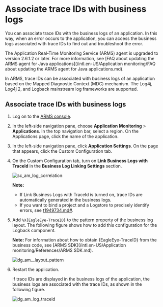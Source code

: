 # Associate trace IDs with business logs

You can associate trace IDs with the business logs of an application. In this way, when an error occurs to the application, you can access the business logs associated with trace IDs to find out and troubleshoot the error.

The Application Real-Time Monitoring Service \(ARMS\) agent is upgraded to version 2.6.1.2 or later. For more information, see [FAQ about updating the ARMS agent for Java applications](/intl.en-US/Application monitoring/FAQ about updating the ARMS agent for Java applications.md).

In ARMS, trace IDs can be associated with business logs of an application based on the Mapped Diagnostic Context \(MDC\) mechanism. The Log4j, Log4j 2, and Logback mainstream log frameworks are supported.

## Associate trace IDs with business logs

1.  Log on to the [ARMS console](https://arms-ap-southeast-1.console.aliyun.com/#/home).

2.  In the left-side navigation pane, choose **Application Monitoring** \> **Applications**. In the top navigation bar, select a region. On the Applications page, click the name of the application.

3.  In the left-side navigation pane, click **Application Settings**. On the page that appears, click the Custom Configuration tab.

4.  On the Custom Configuration tab, turn on **Link Business Logs with TraceId** in the **Business Log Linking Settings** section.

    ![sc_am_log_correlation](https://static-aliyun-doc.oss-accelerate.aliyuncs.com/assets/img/en-US/7919658061/p94135.png)

    **Note:**

    -   If Link Business Logs with TraceId is turned on, trace IDs are automatically generated in the business logs.
    -   If you want to bind a project and a Logstore to precisely identify errors, see [t1949734.md\#]().
5.  Add `%X{EagleEye-TraceID}` to the pattern property of the business log layout. The following figure shows how to add this configuration for the Logback component.

    **Note:** For information about how to obtain \{EagleEye-TraceID\} from the business code, see [ARMS SDK](/intl.en-US/Application monitoring/References/ARMS SDK.md).

    ![dg_am__layout_pattern](https://static-aliyun-doc.oss-accelerate.aliyuncs.com/assets/img/en-US/8381468061/p94145.png)

6.  Restart the application.

    If trace IDs are displayed in the business logs of the application, the business logs are associated with the trace IDs, as shown in the following figure.

    ![dg_am_log_traceid](https://static-aliyun-doc.oss-accelerate.aliyuncs.com/assets/img/en-US/8381468061/p94151.png)



